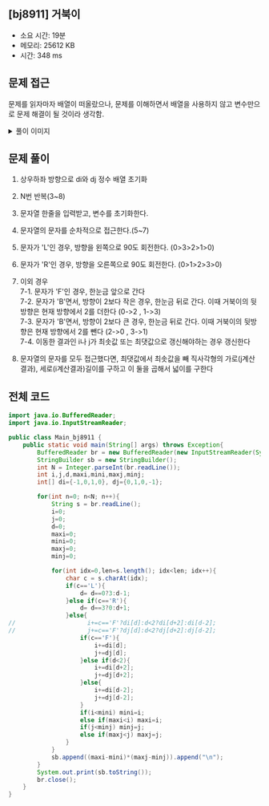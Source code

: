 ## [bj8911] 거북이

- 소요 시간: 19분
- 메모리: 25612 KB
- 시간: 348 ms

## 문제 접근

문제를 읽자마자 배열이 떠올랐으나, 문제를 이해하면서 배열을 사용하지 않고 변수만으로 문제 해결이 될 것이라 생각함.<br>

<details>
<summary>풀이 이미지</summary>
<img src="https://user-images.githubusercontent.com/26339069/177766953-4c5df5b5-b3a8-4c2a-8c26-6dbb67920fd4.jpg" width="600">
</details>

## 문제 풀이

1. 상우하좌 방향으로 di와 dj 정수 배열 초기화

2. N번 반복(3~8)

3. 문자열 한줄을 입력받고, 변수를 초기화한다.

4. 문자열의 문자를 순차적으로 접근한다.(5~7)

5. 문자가 'L'인 경우, 방향을 왼쪽으로 90도 회전한다. (0>3>2>1>0)

6. 문자가 'R'인 경우, 방향을 오른쪽으로 90도 회전한다. (0>1>2>3>0)

7. 이외 경우<br>
   7-1. 문자가 'F'인 경우, 한눈금 앞으로 간다<br>
   7-2. 문자가 'B'면서, 방향이 2보다 작은 경우, 한눈금 뒤로 간다. 이때 거북이의 뒷방향은 현재 방향에서 2를 더한다 (0->2 , 1->3)<br>
   7-3. 문자가 'B'면서, 방향이 2보다 큰 경우, 한눈금 뒤로 간다. 이때 거북이의 뒷방향은 현재 방향에서 2를 뺀다 (2->0 , 3->1)<br>
   7-4. 이동한 결과인 i나 j가 최솟값 또는 최댓값으로 갱신해야하는 경우 갱신한다<br>

8. 문자열의 문자를 모두 접근했다면, 최댓값에서 최솟값을 빼 직사각형의 가로(j계산결과), 세로(i계산결과)길이를 구하고 이 둘을 곱해서 넓이를 구한다

## 전체 코드

```java
import java.io.BufferedReader;
import java.io.InputStreamReader;

public class Main_bj8911 {
    public static void main(String[] args) throws Exception{
        BufferedReader br = new BufferedReader(new InputStreamReader(System.in));
        StringBuilder sb = new StringBuilder();
        int N = Integer.parseInt(br.readLine());
        int i,j,d,maxi,mini,maxj,minj;
        int[] di={-1,0,1,0}, dj={0,1,0,-1};

        for(int n=0; n<N; n++){
            String s = br.readLine();
            i=0;
            j=0;
            d=0;
            maxi=0;
            mini=0;
            maxj=0;
            minj=0;

            for(int idx=0,len=s.length(); idx<len; idx++){
                char c = s.charAt(idx);
                if(c=='L'){
                    d= d==0?3:d-1;
                }else if(c=='R'){
                    d= d==3?0:d+1;
                }else{
//                    i+=c=='F'?di[d]:d<2?di[d+2]:di[d-2];
//                    j+=c=='F'?dj[d]:d<2?dj[d+2]:dj[d-2];
                    if(c=='F'){
                        i+=di[d];
                        j+=dj[d];
                    }else if(d<2){
                        i+=di[d+2];
                        j+=dj[d+2];
                    }else{
                        i+=di[d-2];
                        j+=dj[d-2];
                    }
                    if(i<mini) mini=i;
                    else if(maxi<i) maxi=i;
                    if(j<minj) minj=j;
                    else if(maxj<j) maxj=j;
                }
            }
            sb.append((maxi-mini)*(maxj-minj)).append("\n");
        }
        System.out.print(sb.toString());
        br.close();
    }
}
```
